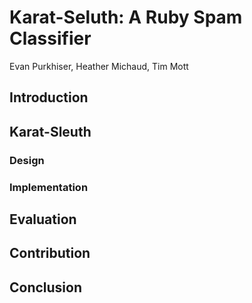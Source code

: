 # Karat-Seluth: A Ruby Spam Classifier

Evan Purkhiser, Heather Michaud, Tim Mott

## Introduction

## Karat-Sleuth

### Design

### Implementation

## Evaluation

## Contribution

## Conclusion
